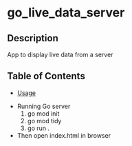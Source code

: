 # go_live_data_server

<!-- a beautiful readme for the app -->

## Description
App to display live data from a server

## Table of Contents
* [Usage](#usage)

- Running Go server
    1. go mod init 
    2. go mod tidy
    3. go run .  
- Then open index.html in browser

